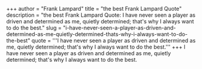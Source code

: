 +++
author = "Frank Lampard"
title = "the best Frank Lampard Quote"
description = "the best Frank Lampard Quote: I have never seen a player as driven and determined as me, quietly determined; that's why I always want to do the best."
slug = "i-have-never-seen-a-player-as-driven-and-determined-as-me-quietly-determined-thats-why-i-always-want-to-do-the-best"
quote = '''I have never seen a player as driven and determined as me, quietly determined; that's why I always want to do the best.'''
+++
I have never seen a player as driven and determined as me, quietly determined; that's why I always want to do the best.
